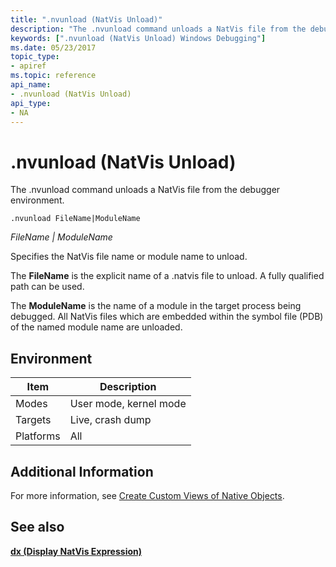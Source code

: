 ```yaml
---
title: ".nvunload (NatVis Unload)"
description: "The .nvunload command unloads a NatVis file from the debugger environment."
keywords: [".nvunload (NatVis Unload) Windows Debugging"]
ms.date: 05/23/2017
topic_type:
- apiref
ms.topic: reference
api_name:
- .nvunload (NatVis Unload)
api_type:
- NA
---
```


# .nvunload (NatVis Unload)

The .nvunload command unloads a NatVis file from the debugger environment.

```dbgcmd
.nvunload FileName|ModuleName  
```

*FileName | ModuleName*

Specifies the NatVis file name or module name to unload.

The **FileName** is the explicit name of a .natvis file to unload. A fully qualified path can be used.

The **ModuleName** is the name of a module in the target process being debugged. All NatVis files which are embedded within the symbol file (PDB) of the named module name are unloaded.

## Environment

|  Item  | Description          |
|--------|----------------------|
|Modes   |User mode, kernel mode|
|Targets |Live, crash dump      |
|Platforms|All                  |

## Additional Information

For more information, see [Create Custom Views of Native Objects](/visualstudio/debugger/create-custom-views-of-native-objects).

## See also

[**dx (Display NatVis Expression)**](dx--display-visualizer-variables-.md)

